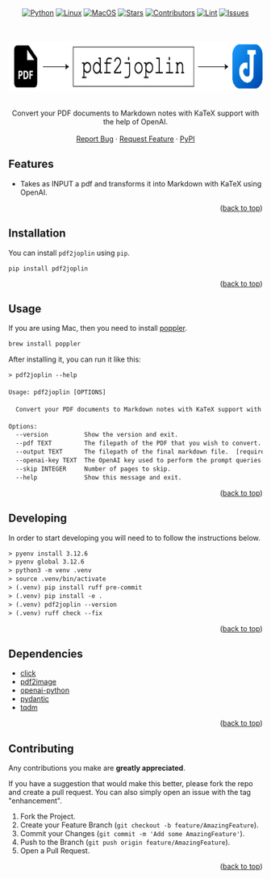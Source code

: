 <a id="readme-top"></a>

<br />

<div align="center">

[![Python][python-shield]][python-url]
[![Linux][linux-shield]][linux-url]
[![MacOS][macos-shield]][macos-url]
[![Stars][stars-shield]][stars-url]
[![Contributors][contributors-shield]][contributors-url]
[![Lint][lint-shield]][lint-url]
[![Issues][issues-shield]][issues-url]

  <br />
  <br />
  <a href="https://github.com/xcalts/pdf2joplin">
    <img src="https://github.com/xcalts/pdf2joplin/raw/main/.github/logo.png" alt="Logo" height="100" />
  </a>
  <br />
  <br />

  <p align="center">
    Convert your PDF documents to Markdown notes with KaTeX support with the help of OpenAI.
    <br />
    <br />
    <a href="https://github.com/xcalts/pdf2joplin/issues/new?labels=bug&template=bug-report---.md">Report Bug</a>
    ·
    <a href="https://github.com/xcalts/pdf2joplin/issues/new?labels=enhancement&template=feature-request---.md">Request Feature</a>
    ·
    <a href="https://pypi.org/project/pdf2joplin/">PyPI</a>
  </p>

</div>

## Features

- Takes as INPUT a pdf and transforms it into Markdown with KaTeX using OpenAI.

<p align="right">(<a href="#readme-top">back to top</a>)</p>

## Installation

You can install `pdf2joplin` using `pip`.

```
pip install pdf2joplin
```

<p align="right">(<a href="#readme-top">back to top</a>)</p>

## Usage

If you are using Mac, then you need to install [poppler](https://poppler.freedesktop.org/).

```txt
brew install poppler
```

After installing it, you can run it like this:

```txt
> pdf2joplin --help

Usage: pdf2joplin [OPTIONS]

  Convert your PDF documents to Markdown notes with KaTeX support with the help of OpenAI.

Options:
  --version          Show the version and exit.
  --pdf TEXT         The filepath of the PDF that you wish to convert.  [required]
  --output TEXT      The filepath of the final markdown file.  [required]
  --openai-key TEXT  The OpenAI key used to perform the prompt queries.  [required]
  --skip INTEGER     Number of pages to skip.
  --help             Show this message and exit.
```

<p align="right">(<a href="#readme-top">back to top</a>)</p>

## Developing

In order to start developing you will need to to follow the instructions below.

```txt
> pyenv install 3.12.6
> pyenv global 3.12.6
> python3 -m venv .venv
> source .venv/bin/activate
> (.venv) pip install ruff pre-commit
> (.venv) pip install -e .
> (.venv) pdf2joplin --version
> (.venv) ruff check --fix
```

<p align="right">(<a href="#readme-top">back to top</a>)</p>

## Dependencies

- [click](https://github.com/pallets/click)
- [pdf2image](https://github.com/Belval/pdf2image)
- [openai-python](https://github.com/openai/openai-python)
- [pydantic](https://github.com/openai/openai-python)
- [tqdm](https://github.com/tqdm)

<p align="right">(<a href="#readme-top">back to top</a>)</p>

## Contributing

Any contributions you make are **greatly appreciated**.

If you have a suggestion that would make this better, please fork the repo and create a pull request.
You can also simply open an issue with the tag "enhancement".

1. Fork the Project.
2. Create your Feature Branch (`git checkout -b feature/AmazingFeature`).
3. Commit your Changes (`git commit -m 'Add some AmazingFeature'`).
4. Push to the Branch (`git push origin feature/AmazingFeature`).
5. Open a Pull Request.

<p align="right">(<a href="#readme-top">back to top</a>)</p>

<!-- MARKDOWN LINKS & IMAGES -->
<!-- https://www.markdownguide.org/basic-syntax/#reference-style-links -->

[contributors-shield]: https://img.shields.io/github/contributors/xcalts/pdf2joplin.svg?style=flat
[contributors-url]: https://github.com/xcalts/pdf2joplin/graphs/contributors
[lint-shield]: https://img.shields.io/github/actions/workflow/status/xcalts/pdf2joplin/ruff.yml?style=flat&label=ruff-lint
[lint-url]: https://github.com/xcalts/pdf2joplin/actions/workflows/lint.yml
[stars-shield]: https://img.shields.io/github/stars/xcalts/pdf2joplin.svg?style=flat
[stars-url]: https://github.com/xcalts/pdf2joplin/stargazers
[issues-shield]: https://img.shields.io/github/issues/xcalts/pdf2joplin.svg?style=flat
[issues-url]: https://github.com/xcalts/pdf2joplin/issues
[license-shield]: https://img.shields.io/github/license/xcalts/pdf2joplin.svg?style=flat
[license-url]: https://github.com/xcalts/pdf2joplin/blob/master/LICENSE
[python-shield]: https://img.shields.io/badge/Python-black?logo=python
[python-url]: https://www.python.org/
[linux-shield]: https://img.shields.io/badge/Linux-black?logo=linux
[linux-url]: https://www.linux.org/
[macos-shield]: https://img.shields.io/badge/Darwin-black?logo=macos
[macos-url]: https://www.apple.com/
